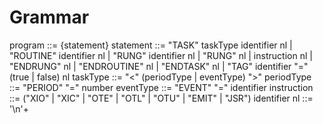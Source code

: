 # Grammar

program ::= {statement}
statement ::= "TASK" taskType identifier nl |
              "ROUTINE" identifier nl |
              "RUNG" identifier nl |
              "RUNG" nl |
              instruction nl |
              "ENDRUNG" nl |
              "ENDROUTINE" nl |
              "ENDTASK" nl |
              "TAG" identifier "=" (true | false) nl
taskType ::= "<" (periodType | eventType) ">"
periodType ::= "PERIOD" "=" number
eventType ::= "EVENT" "=" identifier
instruction ::= ("XIO" | "XIC" | "OTE" | "OTL" | "OTU" | "EMIT" | "JSR") identifier
nl ::= '\n'+
